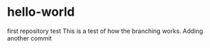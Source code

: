 # hello-world
first repository test
This is a test of how the branching works.
Adding another commit
